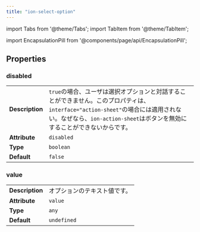 ```yaml
---
title: "ion-select-option"
---
```

import Tabs from '@theme/Tabs';
import TabItem from '@theme/TabItem';

<head>
  <title>Select Option | What Is An Option Select on Ionic Framework Apps</title>
  <meta name="description" content="What is an option select? Select Options are child element components of a Select—each option defined is passed and displayed in the Select dialog." />
</head>

import EncapsulationPill from '@components/page/api/EncapsulationPill';

<EncapsulationPill type="shadow" />


  
## Properties


### disabled

| | |
| --- | --- |
| **Description** | `true`の場合、ユーザは選択オプションと対話することができません。このプロパティは、`interface="action-sheet"`の場合には適用されない。なぜなら、`ion-action-sheet`はボタンを無効にすることができないからです。 |
| **Attribute** | `disabled` |
| **Type** | `boolean` |
| **Default** | `false` |



### value

| | |
| --- | --- |
| **Description** | オプションのテキスト値です。 |
| **Attribute** | `value` |
| **Type** | `any` |
| **Default** | `undefined` |


